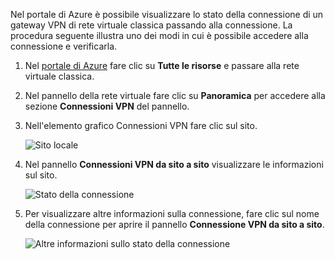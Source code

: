 Nel portale di Azure è possibile visualizzare lo stato della connessione di un gateway VPN di rete virtuale classica passando alla connessione. La procedura seguente illustra uno dei modi in cui è possibile accedere alla connessione e verificarla.

1. Nel [portale di Azure](http://portal.azure.com) fare clic su **Tutte le risorse** e passare alla rete virtuale classica.
2. Nel pannello della rete virtuale fare clic su **Panoramica** per accedere alla sezione **Connessioni VPN** del pannello.
3. Nell'elemento grafico Connessioni VPN fare clic sul sito.

    ![Sito locale](./media/vpn-gateway-verify-connection-azureportal-classic/localsitename.png "Sito locale")
4. Nel pannello **Connessioni VPN da sito a sito** visualizzare le informazioni sul sito.

    ![Stato della connessione](./media/vpn-gateway-verify-connection-azureportal-classic/siteconnectstatus.png "Stato della connessione")
5. Per visualizzare altre informazioni sulla connessione, fare clic sul nome della connessione per aprire il pannello **Connessione VPN da sito a sito**.

    ![Altre informazioni sullo stato della connessione](./media/vpn-gateway-verify-connection-azureportal-classic/connections4.png "Altre informazioni sullo stato della connessione")

<!--HONumber=Jan17_HO5-->


